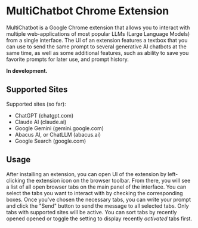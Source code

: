 # MultiChatbot Chrome Extension

MultiChatbot is a Google Chrome extension that allows you to interact with multiple web-applications of most popular LLMs (Large Language Models) from a single interface. The UI of an extension features a textbox that you can use to send the same prompt to several generative AI chatbots at the same time, as well as some additional features, such as ability to save you favorite prompts for later use, and prompt history.

**In development.**

## Supported Sites
Supported sites (so far):
- ChatGPT (chatgpt.com)
- Claude AI (claude.ai)
- Google Gemini (gemini.google.com)
- Abacus AI, or ChatLLM (abacus.ai)
- Google Search (google.com)

## Usage
After installing an extension, you can open UI of the extension by left-clicking the extension icon on the browser toolbar. From there, you will see a list of all open browser tabs on the main panel of the interface. You can select the tabs you want to interact with by checking the corresponding boxes. Once you've chosen the necessary tabs, you can write your prompt and click the "Send" button to send the message to all selected tabs.
Only tabs with supported sites will be active. You can sort tabs by recently opened opened or toggle the setting to display recently *activated* tabs first.